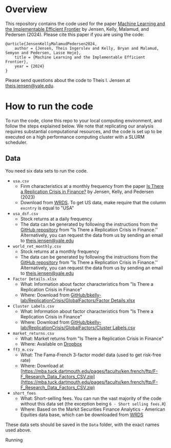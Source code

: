 # Overview
This repository contains the code used for the paper [Machine Learning and the Implementable Efficient Frontier](https://papers.ssrn.com/sol3/papers.cfm?abstract_id=4187217) by Jensen, Kelly, Malamud, and Pedersen (2024). Please cite this paper if you are using the code:
```
@article{JensenKellyMalamudPedersen2024,
	author = {Jensen, Theis Ingerslev and Kelly, Bryan and Malamud, Semyon and Pedersen, Lasse Heje},
	title = {Machine Learning and the Implementable Efficient Frontier},
	year = {2024}
}
```

Please send questions about the code to Theis I. Jensen at [theis.jensen@yale.edu](mailto:theis.jensen@yale.edu).


# How to run the code
To run the code, clone this repo to your local computing environment, and follow the steps explained below. We note that replicating our analysis requires substantial computational resources, and the code is set up to be executed on a high performance computing cluster with a SLURM scheduler. 

## Data
You need six data sets to run the code. 
- `usa.csv`
    - Firm characteristics at a monthly frequency from the paper [Is There a Replication Crisis in Finance?](https://onlinelibrary.wiley.com/doi/10.1111/jofi.13249) by Jensen, Kelly, and Pedersen (2023)
    - Download from [WRDS](https://wrds-www.wharton.upenn.edu/pages/get-data/contributed-data-forms/global-factor-data/). To get US data, make require that the column `excntry` is equal to "USA"
- `usa_dsf.csv`
    - Stock returns at a daily frequency
    - The data can be generated by following the instructions from the [GitHub repository](https://github.com/bkelly-lab/ReplicationCrisis/tree/master/GlobalFactors) from "Is There a Replication Crisis in Finance.'' Alternatively, you can request the data from us by sending an email to [theis.jensen@yale.edu](mailto:theis.jensen@yale.edu)
- `world_ret_monthly.csv`
    - Stock returns at a monthly frequency
    - The data can be generated by following the instructions from the [GitHub repository](https://github.com/bkelly-lab/ReplicationCrisis/tree/master/GlobalFactors) from "Is There a Replication Crisis in Finance.'' Alternatively, you can request the data from us by sending an email to [theis.jensen@yale.edu](mailto:theis.jensen@yale.edu)
- `Factor Details.xlsx`
    - What: Information about factor characteristics from "Is There a Replication Crisis in Finance"
    - Where: Download from [GitHub/bkelly-lab/ReplicationCrisis/GlobalFactors/Factor Details.xlsx](https://github.com/bkelly-lab/ReplicationCrisis/blob/master/GlobalFactors/Factor%20Details.xlsx)
- `Cluster Labels.csv`
    - What: Information about factor characteristics from "Is There a Replication Crisis in Finance"
    - Where: Download from [GitHub/bkelly-lab/ReplicationCrisis/GlobalFactors/Cluster Labels.csv](https://github.com/bkelly-lab/ReplicationCrisis/blob/master/GlobalFactors/Cluster%20Labels.csv)
- `market_returns.csv`
    - What: Market returns from "Is There a Replication Crisis in Finance"
    - Where: Available on [Dropbox](https://www.dropbox.com/sh/xq278bryrj0qf9s/AABUTvTGok91kakyL07LKyQoa?dl=0)
- `ff3_m.csv`
    - What: The Fama-French 3-factor model data (used to get risk-free rate)
    - Where: Download at [https://mba.tuck.dartmouth.edu/pages/faculty/ken.french/ftp/F-F_Research_Data_Factors_CSV.zip](https://mba.tuck.dartmouth.edu/pages/faculty/ken.french/ftp/F-F_Research_Data_Factors_CSV.zip)
- `short_fees`
    - What: Short-selling fees. You can run the vast majority of the code without this data set (the exception being `6 - Short selling fees.R`)
    - Where: Based on the Markit Securities Finance Analytics - American Equities data base, which can be downloaded from [WRDS](https://wrds-www.wharton.upenn.edu/pages/get-data/markit/markit-securities-finance-analytics-equities/american-equities/)


These data sets should be saved in the `Data` folder, with the exact names used above. 

Running 